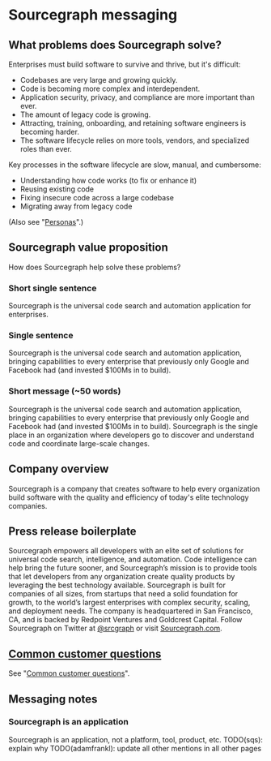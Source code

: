 # Sourcegraph messaging

## What problems does Sourcegraph solve?

Enterprises must build software to survive and thrive, but it's difficult:

- Codebases are very large and growing quickly.
- Code is becoming more complex and interdependent.
- Application security, privacy, and compliance are more important than ever.
- The amount of legacy code is growing.
- Attracting, training, onboarding, and retaining software engineers is becoming harder.
- The software lifecycle relies on more tools, vendors, and specialized roles than ever.

Key processes in the software lifecycle are slow, manual, and cumbersome:

- Understanding how code works (to fix or enhance it)
- Reusing existing code
- Fixing insecure code across a large codebase
- Migrating away from legacy code

(Also see "[Personas](../product/personas.md)".)

## Sourcegraph value proposition

How does Sourcegraph help solve these problems?

<!--

TODO(adamfrankl): Update the other about.sourcegraph.com pages (eg the homepage, product pages, etc.) to reflect the final messaging, including:

- updating "standard developer platform"
- updating use of "organizations" vs "enterprises" vs "teams"
- updating noun (from platform to application)

-->

### Short single sentence

Sourcegraph is the universal code search and automation application for enterprises.

### Single sentence

Sourcegraph is the universal code search and automation application, bringing capabilities to every enterprise that previously only Google and Facebook had (and invested $100Ms in to build).

### Short message (~50 words)

Sourcegraph is the universal code search and automation application, bringing capabilities to every enterprise that previously only Google and Facebook had (and invested $100Ms in to build). Sourcegraph is the single place in an organization where developers go to discover and understand code and coordinate large-scale changes.

<!--

### Medium message (~250 words)

TODO - above, plus add more detail on specific use cases

### Long message (~450 words)

TODO - above, plus add more detail on positioning w.r.t. other tools (such as code hosts)

-->

## Company overview

Sourcegraph is a company that creates software to help every organization build software with the quality and efficiency of today's elite technology companies.

## Press release boilerplate

Sourcegraph empowers all developers with an elite set of solutions for universal code search, intelligence, and automation. Code intelligence can help bring the future sooner, and Sourcegraph’s mission is to provide tools that let developers from any organization create quality products by leveraging the best technology available. Sourcegraph is built for companies of all sizes, from startups that need a solid foundation for growth, to the world’s largest enterprises with complex security, scaling, and deployment needs. The company is headquartered in San Francisco, CA, and is backed by Redpoint Ventures and Goldcrest Capital. Follow Sourcegraph on Twitter at [@srcgraph](https://twitter.com/srcgraph) or visit [Sourcegraph.com](https://sourcegraph.com).

## [Common customer questions](../sales/common_customer_questions.md)

See "[Common customer questions](../sales/common_customer_questions.md)".

## Messaging notes

### Sourcegraph is an application

Sourcegraph is an application, not a platform, tool, product, etc. TODO(sqs): explain why TODO(adamfrankl): update all other mentions in all other pages
